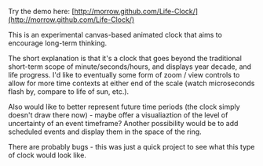 Try the demo here: [http://morrow.github.com/Life-Clock/](http://morrow.github.com/Life-Clock/)

This is an experimental canvas-based animated clock that aims to encourage long-term thinking.

The short explanation is that it's a clock that goes beyond the traditional short-term scope of
minute/seconds/hours, and displays year decade, and life progress.  I'd like to eventually some form of zoom / view controls
to allow for more time contexts at either end of the scale (watch microseconds flash by, compare to life of sun, etc.).

Also would like to better represent future time periods (the clock simply doesn't draw there now) - maybe offer a visualiaztion of the level of uncertainty of an event timeframe?  Another possibility would be to add scheduled events and display them in the space of the ring.

There are probably bugs - this was just a quick project to see what this type of clock would look like.